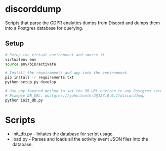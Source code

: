 # discorddump

Scripts that parse the GDPR analytics dumps from Discord and dumps them into a Postgres database for querying.

## Setup
```sh
# Setup the virtual environment and source it
virtualenv env
source env/bin/activate

# Install the requirements and app into the environment.
pip install -r requirements.txt
python setup.py develop

# Use any favored method to set the DB_URL environ to any Postgres server.
# Example DB_URL: postgres://john:hunter2@127.0.0.1/discorddump
python init_db.py
```

# Scripts
* init_db.py - Initates the database for script usage.
* load.py - Parses and loads all the activity event JSON files into the database.
